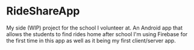 # RideShareApp
My side (WIP) project for the school I volunteer at.  An Android app that allows the students to find rides home after school  I'm using Firebase for the first time in this app as well as it being my first client/server app.
